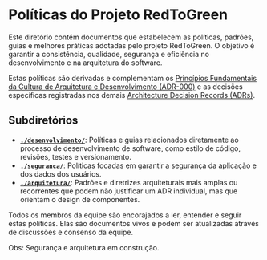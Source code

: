 # Políticas do Projeto RedToGreen

Este diretório contém documentos que estabelecem as políticas, padrões, guias e melhores práticas adotadas pelo projeto RedToGreen. O objetivo é garantir a consistência, qualidade, segurança e eficiência no desenvolvimento e na arquitetura do software.

Estas políticas são derivadas e complementam os [Princípios Fundamentais da Cultura de Arquitetura e Desenvolvimento (ADR-000)](../adr/000-principios_fundamentais_cultura_arquitetura_desenvolvimento.md) e as decisões específicas registradas nos demais [Architecture Decision Records (ADRs)](../adr/).

## Subdiretórios

* **[`./desenvolvimento/`](./desenvolvimento/)**: Políticas e guias relacionados diretamente ao processo de desenvolvimento de software, como estilo de código, revisões, testes e versionamento.
* **[`./seguranca/`](./seguranca/)**: Políticas focadas em garantir a segurança da aplicação e dos dados dos usuários.
* **[`./arquitetura/`](./arquitetura/)**: Padrões e diretrizes arquiteturais mais amplas ou recorrentes que podem não justificar um ADR individual, mas que orientam o design de componentes.

Todos os membros da equipe são encorajados a ler, entender e seguir estas políticas. Elas são documentos vivos e podem ser atualizadas através de discussões e consenso da equipe.


Obs: Segurança e arquitetura em construção.
